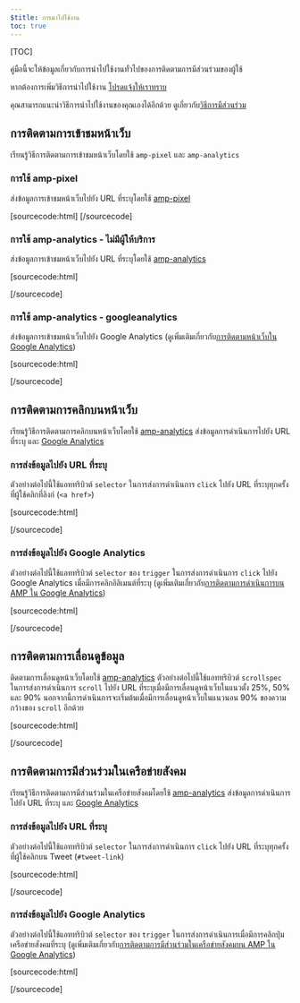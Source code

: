 ```yaml
---
$title: การนำไปใช้งาน
toc: true
---
```

[TOC]


คู่มือนี้จะให้ข้อมูลเกี่ยวกับการนำไปใช้งานทั่วไปของการติดตามการมีส่วนร่วมของผู้ใช้

หากต้องการเพิ่มวิธีการนำไปใช้งาน
[โปรดแจ้งให้เราทราบ](https://github.com/ampproject/docs/issues/new)

คุณสามารถแนะนำวิธีการนำไปใช้งานของคุณเองได้อีกด้วย
ดูเกี่ยวกับ[วิธีการมีส่วนร่วม](https://www.ampproject.org/docs/support/contribute.html)

## การติดตามการเข้าชมหน้าเว็บ

เรียนรู้วิธีการติดตามการเข้าชมหน้าเว็บโดยใช้ `amp-pixel` และ `amp-analytics`

### การใช้ amp-pixel

ส่งข้อมูลการเข้าชมหน้าเว็บไปยัง URL ที่ระบุโดยใช้
[amp-pixel](/docs/reference/amp-pixel.html)

[sourcecode:html]
<amp-pixel src="https://foo.com/pixel?"></amp-pixel>
[/sourcecode]

### การใช้ amp-analytics - ไม่มีผู้ให้บริการ

ส่งข้อมูลการเข้าชมหน้าเว็บไปยัง URL ที่ระบุโดยใช้
[amp-analytics](/docs/reference/extended/amp-analytics.html)

[sourcecode:html]
<amp-analytics>
<script type="application/json">
{
  "requests": {
    "pageview": "https://example.com/analytics?url=${canonicalUrl}&title=${title}&acct=${account}"
  },
  "vars": {
    "account": "ABC123"
  },
  "triggers": {
    "trackPageview": {
      "on": "visible",
      "request": "pageview"
    }
  }
}
</script>
</amp-analytics>
[/sourcecode]

### การใช้ amp-analytics - googleanalytics

ส่งข้อมูลการเข้าชมหน้าเว็บไปยัง Google Analytics
(ดูเพิ่มเติมเกี่ยวกับ[การติดตามหน้าเว็บใน Google Analytics](https://developers.google.com/analytics/devguides/collection/amp-analytics/#page_tracking))

[sourcecode:html]
<amp-analytics type="googleanalytics" id="analytics1">
<script type="application/json">
{
  "vars": {
    "account": "UA-XXXXX-Y"  // Replace with your property ID.
  },
  "triggers": {
    "trackPageview": {  // Trigger names can be any string. trackPageview is not a required name.
      "on": "visible",
      "request": "pageview"
    }
  }
}
</script>
</amp-analytics>
[/sourcecode]

## การติดตามการคลิกบนหน้าเว็บ

เรียนรู้วิธีการติดตามการคลิกบนหน้าเว็บโดยใช้
[amp-analytics](/docs/reference/extended/amp-analytics.html)
ส่งข้อมูลการดำเนินการไปยัง URL ที่ระบุ และ
[Google Analytics](https://developers.google.com/analytics/devguides/collection/amp-analytics/)

### การส่งข้อมูลไปยัง URL ที่ระบุ

ตัวอย่างต่อไปนี้ใช้แอททริบิวต์ `selector` ในการส่งการดำเนินการ `click`
ไปยัง URL ที่ระบุทุกครั้งที่ผู้ใช้คลิกที่ลิงก์ (`<a href>`)

[sourcecode:html]
<amp-analytics>
<script type="application/json">
{
  "requests": {
    "event": "https://example.com/analytics?eid=${eventId}&elab=${eventLabel}&acct=${account}"
  },
  "vars": {
    "account": "ABC123"
  },
  "triggers": {
    "trackAnchorClicks": {
      "on": "click",
      "selector": "a",
      "request": "event",
      "vars": {
        "eventId": "42",
        "eventLabel": "clicked on a link"
      }
    }
  }
}
</script>
</amp-analytics>
[/sourcecode]

### การส่งข้อมูลไปยัง Google Analytics

ตัวอย่างต่อไปนี้ใช้แอททริบิวต์ `selector` ของ `trigger`
ในการส่งการดำเนินการ `click` ไปยัง Google Analytics เมื่อมีการคลิกอิลิเมนต์ที่ระบุ
(ดูเพิ่มเติมเกี่ยวกับ[การติดตามการดำเนินการบน AMP ใน Google Analytics](https://developers.google.com/analytics/devguides/collection/amp-analytics/#event_tracking))


[sourcecode:html]
<amp-analytics type="googleanalytics" id="analytics3">
<script type="application/json">
{
  "vars": {
    "account": "UA-XXXXX-Y"  // Replace with your property ID.
  },
  "triggers": {
    "trackClickOnHeader" : {
      "on": "click",
      "selector": "#header",
      "request": "event",
      "vars": {
        "eventCategory": "ui-components",
        "eventAction": "header-click"
      }
    }
  }
}
</script>
</amp-analytics>
[/sourcecode]

## การติดตามการเลื่อนดูข้อมูล

ติดตามการเลื่อนดูหน้าเว็บโดยใช้ [amp-analytics](/docs/reference/extended/amp-analytics.html)
ตัวอย่างต่อไปนี้ใช้แอททริบิวต์ `scrollspec` ในการส่งการดำเนินการ `scroll`
ไปยัง URL ที่ระบุเมื่อมีการเลื่อนดูหน้าเว็บในแนวตั้ง 25%, 50% และ 90%
นอกจากนี้การดำเนินการจะเริ่มต้นเมื่อมีการเลื่อนดูหน้าเว็บในแนวนอน
90% ของความกว้างของ `scroll` อีกด้วย

[sourcecode:html]
<amp-analytics>
<script type="application/json">
{
  "requests": {
    "event": "https://example.com/analytics?eid=${eventId}&elab=${eventLabel}&acct=${account}"
  },
  "vars": {
    "account": "ABC123"
  },
  "triggers": {
    "scrollPings": {
      "on": "scroll",
      "scrollSpec": {
        "verticalBoundaries": [25, 50, 90],
        "horizontalBoundaries": [90]
      }
    }
  }
}
</script>
</amp-analytics>
[/sourcecode]

## การติดตามการมีส่วนร่วมในเครือข่ายสังคม

เรียนรู้วิธีการติดตามการมีส่วนร่วมในเครือข่ายสังคมโดยใช้
[amp-analytics](/docs/reference/extended/amp-analytics.html)
ส่งข้อมูลการดำเนินการไปยัง URL ที่ระบุ และ
[Google Analytics](https://developers.google.com/analytics/devguides/collection/amp-analytics/)

### การส่งข้อมูลไปยัง URL ที่ระบุ

ตัวอย่างต่อไปนี้ใช้แอททริบิวต์ `selector` ในการส่งการดำเนินการ `click`
ไปยัง URL ที่ระบุทุกครั้งที่ผู้ใช้คลิกบน Tweet (`#tweet-link`)

[sourcecode:html]
<amp-analytics>
<script type="application/json">
{
  "requests": {
    "event": "https://example.com/analytics?eid=${eventId}&elab=${eventLabel}&acct=${account}"
  },
  "vars": {
    "account": "ABC123"
  },
  "triggers": {
    "trackClickOnTwitterLink": {
      "on": "click",
      "selector": "#tweet-link",
      "request": "event",
      "vars": {
        "eventId": "43",
        "eventLabel": "clicked on a tweet link"
      }
    }
  }
}
</script>
</amp-analytics>
[/sourcecode]

### การส่งข้อมูลไปยัง Google Analytics

ตัวอย่างต่อไปนี้ใช้แอททริบิวต์ `selector` ของ `trigger`
ในการส่งการดำเนินการเมื่อมีการคลิกปุ่มเครือข่ายสังคมที่ระบุ
(ดูเพิ่มเติมเกี่ยวกับ[การติดตามการมีส่วนร่วมในเครือข่ายสังคมบน AMP ใน Google Analytics](https://developers.google.com/analytics/devguides/collection/amp-analytics/#social_interactions))


[sourcecode:html]
<amp-analytics type="googleanalytics" id="analytics4">
<script type="application/json">
{
  "vars": {
    "account": "UA-XXXXX-Y" // Replace with your property ID.
  },
  "triggers": {
    "trackClickOnTwitterLink" : {
      "on": "click",
      "selector": "#tweet-link",
      "request": "social",
      "vars": {
          "socialNetwork": "twitter",
          "socialAction": "tweet",
          "socialTarget": "https://www.examplepetstore.com"
      }
    }
  }
}
</script>
</amp-analytics>
[/sourcecode]
